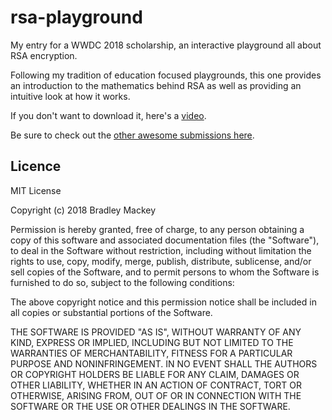 # rsa-playground
My entry for a WWDC 2018 scholarship, an interactive playground all about RSA encryption.

Following my tradition of education focused playgrounds, this one provides an introduction to the mathematics behind RSA as well as providing an intuitive look at how it works. 

If you don't want to download it, here's a [video](https://youtu.be/d36YmVfUD9s).

Be sure to check out the [other awesome submissions here](https://github.com/wwdc/2018).

## Licence
MIT License

Copyright (c) 2018 Bradley Mackey

Permission is hereby granted, free of charge, to any person obtaining a copy
of this software and associated documentation files (the "Software"), to deal
in the Software without restriction, including without limitation the rights
to use, copy, modify, merge, publish, distribute, sublicense, and/or sell
copies of the Software, and to permit persons to whom the Software is
furnished to do so, subject to the following conditions:

The above copyright notice and this permission notice shall be included in all
copies or substantial portions of the Software.

THE SOFTWARE IS PROVIDED "AS IS", WITHOUT WARRANTY OF ANY KIND, EXPRESS OR
IMPLIED, INCLUDING BUT NOT LIMITED TO THE WARRANTIES OF MERCHANTABILITY,
FITNESS FOR A PARTICULAR PURPOSE AND NONINFRINGEMENT. IN NO EVENT SHALL THE
AUTHORS OR COPYRIGHT HOLDERS BE LIABLE FOR ANY CLAIM, DAMAGES OR OTHER
LIABILITY, WHETHER IN AN ACTION OF CONTRACT, TORT OR OTHERWISE, ARISING FROM,
OUT OF OR IN CONNECTION WITH THE SOFTWARE OR THE USE OR OTHER DEALINGS IN THE
SOFTWARE.
